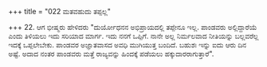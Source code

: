 +++
title = "022 ಮತವಹುದು ತಪ್ಪಲ್ಲ"

+++
22. ಆಗ ಭೀಷ್ಮರು ಹೇಳಿದರು "ದುರ್ಯೋಧನನ ಅಭಿಪ್ರಾಯದಲ್ಲಿ ತಪ್ಪೇನೂ ಇಲ್ಲ. ಪಾಂಡವರು ಅಲ್ಲಿದ್ದಾರೆಯೆ ಎಂದು ತಿಳಿಯಲು ಇದು ಸರಿಯಾದ ಮಾರ್ಗ. ಇದು ನನಗೆ ಒಪ್ಪಿಗೆ. ನಾನೇ ಅಲ್ಲ ನಿರ್ಮಲವಾದ ನೀತಿಯನ್ನು ಬಲ್ಲವರೆಲ್ಲ ಇದಕ್ಕೆ ಒಪ್ಪಲೇಬೇಕು. ಪಾಂಡವರ ಅಜ್ಞಾತವಾಸದ ಅವಧಿ ಮುಗಿಯುತ್ತ ಬಂದಿದೆ. ಬಹುಶಃ ಇನ್ನು ಐದು ಆರು ದಿನ ಅಷ್ಟೆ. ಅದಾದ ನಂತರ ಪಾಂಡವರು ಮತ್ತೆ ರಾಜ್ಯವನ್ನು ಹಿಂದಕ್ಕೆ ಪಡೆಯಲು ಹಕ್ಕುದಾರರಾಗುತ್ತಾರೆ".